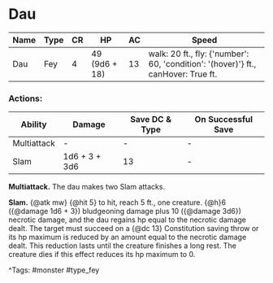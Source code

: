 # Dau

| Name | Type | CR | HP | AC | Speed |
|------|------|----|----|----|-------|
| Dau | Fey | 4 | 49 (9d6 + 18) | 13 | walk: 20 ft., fly: {'number': 60, 'condition': '(hover)'} ft., canHover: True ft. |

### Actions:

| Ability | Damage | Save DC & Type | On Successful Save |
|---------|--------|----------------|--------------------|
| Multiattack | - | - | - |
| Slam | 1d6 + 3 + 3d6 | 13 | - |


**Multiattack.** The dau makes two Slam attacks.

**Slam.** {@atk mw} {@hit 5} to hit, reach 5 ft., one creature. {@h}6 ({@damage 1d6 + 3}) bludgeoning damage plus 10 ({@damage 3d6}) necrotic damage, and the dau regains hp equal to the necrotic damage dealt. The target must succeed on a {@dc 13} Constitution saving throw or its hp maximum is reduced by an amount equal to the necrotic damage dealt. This reduction lasts until the creature finishes a long rest. The creature dies if this effect reduces its hp maximum to 0.

^Tags: #monster #type_fey